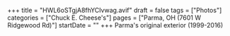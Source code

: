 +++
title = "HWL6oSTgjA8fhYCIvwag.avif"
draft = false
tags = ["Photos"]
categories = ["Chuck E. Cheese's"]
pages = ["Parma, OH (7601 W Ridgewood Rd)"]
startDate = ""
+++
Parma's original exterior (1999-2016)

